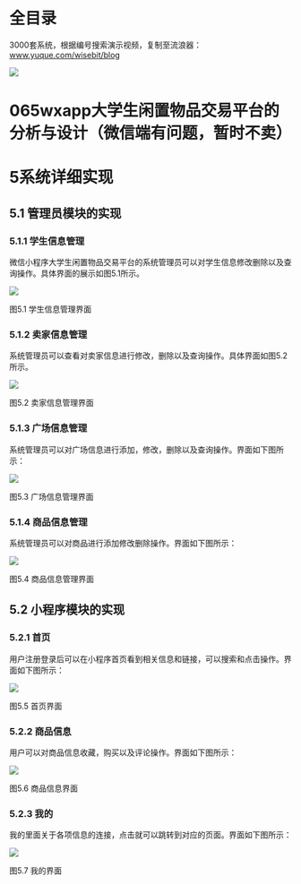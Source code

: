 # 全目录

3000套系统，根据编号搜索演示视频，复制至流浪器：www.yuque.com/wisebit/blog


![](https://bitwise.oss-cn-heyuan.aliyuncs.com/2024/11/06/qq_wechat.png)
# 065wxapp大学生闲置物品交易平台的分析与设计（微信端有问题，暂时不卖）
# 5系统详细实现
## 5.1 管理员模块的实现
### 5.1.1 学生信息管理
微信小程序大学生闲置物品交易平台的系统管理员可以对学生信息修改删除以及查询操作。具体界面的展示如图5.1所示。

![](/md/blog.010.png)

图5.1 学生信息管理界面
### 5.1.2 卖家信息管理
系统管理员可以查看对卖家信息进行修改，删除以及查询操作。具体界面如图5.2所示。

![](/md/blog.011.png)

图5.2 卖家信息管理界面
### 5.1.3 广场信息管理
系统管理员可以对广场信息进行添加，修改，删除以及查询操作。界面如下图所示：

![](/md/blog.012.png)

图5.3 广场信息管理界面
### 5.1.4 商品信息管理
系统管理员可以对商品进行添加修改删除操作。界面如下图所示：

![](/md/blog.013.png)

图5.4 商品信息管理界面

## 5.2 小程序模块的实现
### 5.2.1 首页
用户注册登录后可以在小程序首页看到相关信息和链接，可以搜索和点击操作。界面如下图所示：

![](/md/blog.014.png)

图5.5 首页界面
### 5.2.2 商品信息
用户可以对商品信息收藏，购买以及评论操作。界面如下图所示：

![](/md/blog.015.png)

图5.6 商品信息界面
### 5.2.3 我的
我的里面关于各项信息的连接，点击就可以跳转到对应的页面。界面如下图所示：


![](/md/blog.016.png)

图5.7 我的界面













